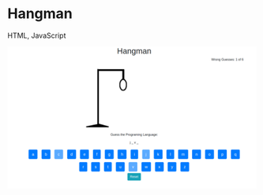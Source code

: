 # Hangman
HTML, JavaScript

![Screenshot](https://github.com/marta32/Hangman/blob/main/images/hangman.png)
